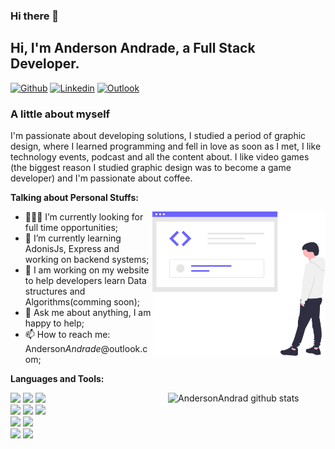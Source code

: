 ### Hi there 👋

<!-- Your title -->

## Hi, I'm Anderson Andrade, a Full Stack Developer.

[![Github](https://img.shields.io/badge/-Github-000?style=flat&logo=Github&logoColor=white)](https://github.com/AndersonAndrad)
[![Linkedin](https://img.shields.io/badge/-LinkedIn-blue?style=flat&logo=Linkedin&logoColor=white)](https://www.linkedin.com/in/andersonandrad/)
[![Outlook](https://img.shields.io/badge/-Outlook-blue?style=flat&logo=Gmail&logoColor=black)](mailto:Anderson_Andrade_@Outlook.com)
&nbsp;

<!--About you title-->

### A little about myself

<!--About you text-->

I'm passionate about developing solutions, I studied a period of graphic design, where I learned programming and fell in love as soon as I met, I like technology events, podcast and all the content about. I like video games (the biggest reason I studied graphic design was to become a game developer) and I'm passionate about coffee.

<!-- Talking about you -->

**Talking about Personal Stuffs:**

<!-- Any image aligned to the right. Beware the width -->
<img width="55%" align="right" alt="Github" src="https://raw.githubusercontent.com/AndersonAndrad/AndersonAndrad/a9a4e129d35c9c63ebdada2713fbf6c0d7960b52/images/centerimage.svg" />

- 👨🏽‍💻 I’m currently looking for full time opportunities;
- 🌱 I’m currently learning AdonisJs, Express and working on backend systems;
- 👯 I am working on my website to help developers learn Data structures and Algorithms(comming soon);
- 💬 Ask me about anything, I am happy to help;
- 📫 How to reach me: Anderson*Andrade*@outlook.com;

**Languages and Tools:**

<!-- Your github readme stats
You can use this api: https://github.com/anuraghazra/github-readme-stats
-->

<p>
  <a href="https://github.com/AndersonAndrad">
    <img width="50%" align="right" alt="AndersonAndrad github stats" src="https://github-readme-stats.vercel.app/api?username=AndersonAndrad&show_icons=true&hide_border=true&theme=dark" />
  </a>
  <!-- Your languages and tools. Be careful with the alignment. 
  You can use this sites to get logos: https://www.vectorlogo.zone or https://simpleicons.org/
  -->
<code><img width="10%" src="https://www.vectorlogo.zone/logos/reactjs/reactjs-ar21.svg"></code>
<code><img width="10%" src="https://www.vectorlogo.zone/logos/javascript/javascript-ar21.svg"></code>
<code><img width="10%" src="https://www.vectorlogo.zone/logos/typescriptlang/typescriptlang-ar21.svg"></code>
<br />
<code><img width="10%" src="https://www.vectorlogo.zone/logos/nodejs/nodejs-ar21.svg"></code>
<code><img width="10%" src="https://www.vectorlogo.zone/logos/expressjs/expressjs-ar21.svg"></code>
<code><img width="10%" src="https://www.vectorlogo.zone/logos/mysql/mysql-ar21.svg"></code>
<br />
<code><img width="10%" src="https://www.vectorlogo.zone/logos/git-scm/git-scm-ar21.svg"></code>
<code><img width="10%" src="https://www.vectorlogo.zone/logos/docker/docker-ar21.svg"></code>
<br />
<code><img width="10%" src="https://www.vectorlogo.zone/logos/visualstudio_code/visualstudio_code-ar21.svg"></code>
<code><img width="10%" src="https://www.vectorlogo.zone/logos/figma/figma-ar21.svg"></code>
</p>
